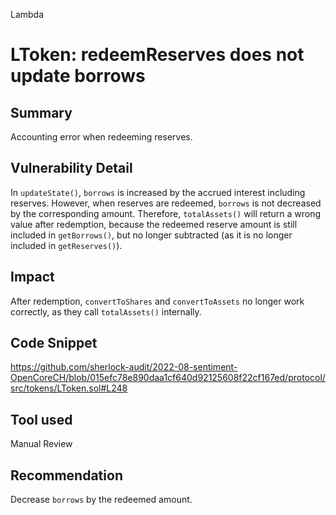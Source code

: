 Lambda
# LToken: redeemReserves does not update borrows

## Summary
Accounting error when redeeming reserves.

## Vulnerability Detail
In `updateState()`, `borrows` is increased by the accrued interest including reserves. However, when reserves are redeemed, `borrows` is not decreased by the corresponding amount. Therefore, `totalAssets()` will return a wrong value after redemption, because the redeemed reserve amount is still included in `getBorrows()`, but no longer subtracted (as it is no longer included in `getReserves()`).

## Impact
After redemption, `convertToShares` and `convertToAssets` no longer work correctly, as they call `totalAssets()` internally.

## Code Snippet
https://github.com/sherlock-audit/2022-08-sentiment-OpenCoreCH/blob/015efc78e890daa1cf640d92125608f22cf167ed/protocol/src/tokens/LToken.sol#L248

## Tool used

Manual Review

## Recommendation
Decrease `borrows` by the redeemed amount.
